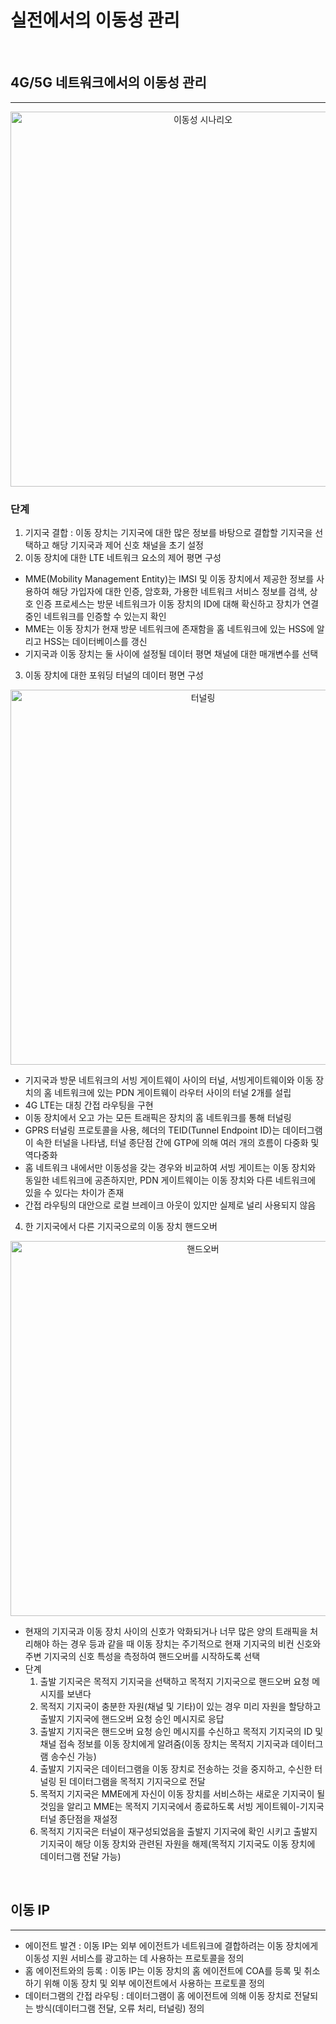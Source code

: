 # 실전에서의 이동성 관리

<br>

## 4G/5G 네트워크에서의 이동성 관리

---

<p align="center"><img width="600" alt="이동성 시나리오" src="https://user-images.githubusercontent.com/86337233/216887701-4c7e6f31-d870-4879-8be4-9bb5396a54e3.jpg">

### 단계
 1. 기지국 결합 : 이동 장치는 기지국에 대한 많은 정보를 바탕으로 결합할 기지국을 선택하고 해당 기지국과 제어 신호 채널을 초기 설정
 2. 이동 장치에 대한 LTE 네트워크 요소의 제어 평면 구성
   * MME(Mobility Management Entity)는 IMSI 및 이동 장치에서 제공한 정보를 사용하여 해당 가입자에 대한 인증, 암호화, 가용한 네트워크 서비스 정보를 검색, 상호 인증 프로세스는 방문 네트워크가 이동 장치의 ID에 대해 확신하고 장치가 연결 중인 네트워크를 인증할 수 있는지 확인
   * MME는 이동 장치가 현재 방문 네트워크에 존재함을 홈 네트워크에 있는 HSS에 알리고 HSS는 데이터베이스를 갱신
   * 기지국과 이동 장치는 둘 사이에 설정될 데이터 평면 채널에 대한 매개변수를 선택
 3. 이동 장치에 대한 포워딩 터널의 데이터 평면 구성

<p align="center"><img width="600" alt="터널링" src="https://user-images.githubusercontent.com/86337233/216887710-4548ee72-10d6-45bd-8f32-2d6f666a7339.jpg">

   * 기지국과 방문 네트워크의 서빙 게이트웨이 사이의 터널, 서빙게이트웨이와 이동 장치의 홈 네트워크에 있는 PDN 게이트웨이 라우터 사이의 터널 2개를 설립
   * 4G LTE는 대칭 간접 라우팅을 구현
   * 이동 장치에서 오고 가는 모든 트래픽은 장치의 홈 네트워크를 통해 터널링
   * GPRS 터널링 프로토콜을 사용, 헤더의 TEID(Tunnel Endpoint ID)는 데이터그램이 속한 터널을 나타냄, 터널 종단점 간에 GTP에 의해 여러 개의 흐름이 다중화 및 역다중화
   * 홈 네트워크 내에서만 이동성을 갖는 경우와 비교하여 서빙 게이트는 이동 장치와 동일한 네트워크에 공존하지만, PDN 게이트웨이는 이동 장치와 다른 네트워크에 있을 수 있다는 차이가 존재
   * 간접 라우팅의 대안으로 로컬 브레이크 아웃이 있지만 실제로 널리 사용되지 않음

 4. 한 기지국에서 다른 기지국으로의 이동 장치 핸드오버

<p align="center"><img width="600" alt="핸드오버" src="https://user-images.githubusercontent.com/86337233/216887712-02ebc640-42fc-4dfa-98ab-172886039029.jpg">

 * 현재의 기지국과 이동 장치 사이의 신호가 악화되거나 너무 많은 양의 트래픽을 처리해야 하는 경우 등과 같을 때 이동 장치는 주기적으로 현재 기지국의 비컨 신호와 주변 기지국의 신호 특성을 측정하여 핸드오버를 시작하도록 선택
 * 단계
   1) 출발 기지국은 목적지 기지국을 선택하고 목적지 기지국으로 핸드오버 요청 메시지를 보낸다
   2) 목적지 기지국이 충분한 자원(채널 및 기타)이 있는 경우 미리 자원을 할당하고 출발지 기지국에 핸드오버 요청 승인 메시지로 응답
   3) 출발지 기지국은 핸드오버 요청 승인 메시지를 수신하고 목적지 기지국의 ID 및 채널 접속 정보를 이동 장치에게 알려줌(이동 장치는 목적지 기지국과 데이터그램 송수신 가능)
   4) 출발지 기지국은 데이터그램을 이동 장치로 전송하는 것을 중지하고, 수신한 터널링 된 데이터그램을 목적지 기지국으로 전달
   5) 목적지 기지국은 MME에게 자신이 이동 장치를 서비스하는 새로운 기지국이 될 것임을 알리고 MME는 목적지 기지국에서 종료하도록 서빙 게이트웨이-기지국 터널 종단점을 재설정
   6) 목적지 기지국은 터널이 재구성되었음을 출발지 기지국에 확인 시키고 출발지 기지국이 해당 이동 장치와 관련된 자원을 해제(목적지 기지국도 이동 장치에 데이터그램 전달 가능)

  <br>

  ## 이동 IP

  ---

  - 에이전트 발견 : 이동 IP는 외부 에이전트가 네트워크에 결합하려는 이동 장치에게 이동성 지원 서비스를 광고하는 데 사용하는 프로토콜을 정의
  - 홈 에이전트와의 등록 : 이동 IP는 이동 장치의 홈 에이전트에 COA를 등록 및 취소하기 위해 이동 장치 및 외부 에이전트에서 사용하는 프로토콜 정의
  - 데이터그램의 간접 라우팅 : 데이터그램이 홈 에이전트에 의해 이동 장치로 전달되는 방식(데이터그램 전달, 오류 처리, 터널링) 정의


 

